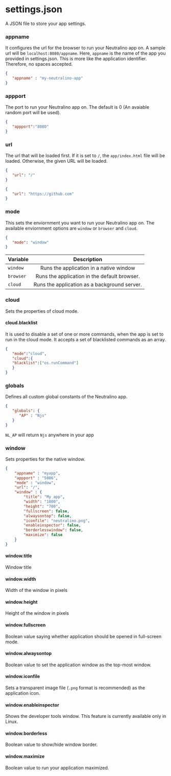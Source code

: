 # settings.json
A JSON file to store your app settings.<br/>

### appname 
It configures the url for the browser to run your Neutralino app on. A sample url will be `localhost:8080/appname`. Here, `appname` is the name of the app you provided in settings.json. This is more like the application identifier. Therefore, no spaces accepted.

```json
{
   "appname" : "my-neutralino-app"
}
```

### appport 
The port to run your Neutralino app on. The default is 0 (An avaiable random port will be used). 

```json
{ 
   "appport":"8080"
}
```


### url

The url that will be loaded first. If it is set to `/`, the `app/index.html` file will be loaded. Otherwise, the given URL will be loaded.<br/>

```json
{
   "url": "/"
}
```

```json
{
   "url": "https://github.com"
}
```

### mode
This sets the enviornment you want to run your Neutralino app on. The available enviornment options are `window` or `browser` and `cloud`. <br/>

```json
{
   "mode": "window"
}
```

| Variable      | Description                                      |
| ------------- |:------------------------------------------------:|
| `window`      | Runs the application in a native window          |
| `browser`     | Runs the application in the default browser.     |
| `cloud`       | Runs the application as a background server.     |


### cloud

Sets the properties of cloud mode.

#### cloud.blacklist 
It is used to disable a set of one or more commands, when the app is set to run in the cloud mode. It accepts a set of blacklisted commands as an array.

```json
{
   "mode":"cloud",
   "cloud":{
   "blacklist":["os.runCommand"]
   }
}
```

### globals 
Defines all custom global constants of the Neutralino app.

```json
{ 
   "globals": {
      "AP" : "Njs"
   }
}
```

`NL_AP` will return `Njs` anywhere in your app

### window

Sets properties for the native window.

```json
{
    "appname" : "myapp",
    "appport" : "5006",
    "mode" : "window",
    "url": "/",
    "window" : {
        "title": "My app",
        "width": "1000",
        "height": "700",
        "fullscreen": false,
        "alwaysontop": false,
        "iconfile": "neutralino.png",
        "enableinspector": false,
        "borderlesswindow": false,
        "maximize": false
    }
}
```

#### window.title

Window title

#### window.width

Width of the window in pixels

#### window.height

Height of the window in pixels

#### window.fullscreen

Boolean value saying whether application should be opened in full-screen mode.

#### window.alwaysontop

Boolean value to set the application window as the top-most window.

#### window.iconfile

Sets a transparent image file (`.png` format is recommended) as the application icon.

#### window.enableinspector

Shows the developer tools window. This feature is currently available only in Linux.

#### window.borderless

Boolean value to show/hide window border.

#### window.maximize

Boolean value to run your application maximized.

